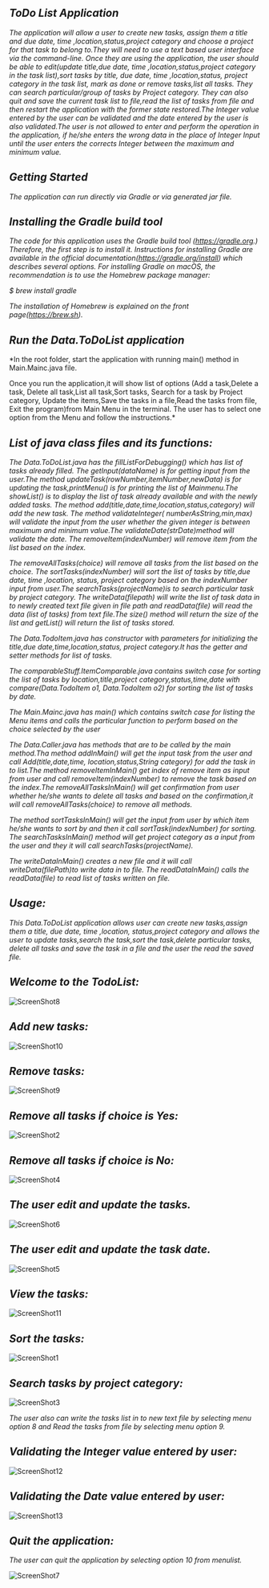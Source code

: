 ## *ToDo List Application*

*The application will allow a user to create new tasks, assign them a title and due date, time ,location,status,project
category and choose a project for that task to belong to.They will need to use a text based user interface via the
command-line. Once they are using the application, the user should be able to edit(update title,due date, time
,location,status,project category in the task list),sort tasks by title, due date, time ,location,status, project
category in the task list, mark as done or remove tasks,list all tasks. They can search particular/group of tasks by
Project category. They can also quit and save the current task list to file,read the list of tasks from file and then
restart the application with the former state restored.The Integer value entered by the user can be validated and the
date entered by the user is also validated.The user is not allowed to enter and perform the operation in the
application, if he/she enters the wrong data in the place of Integer Input until the user enters the corrects Integer
between the maximum and minimum value.*

## *Getting Started*

*The application can run directly via Gradle or via generated jar file.*

## *Installing the Gradle build tool*

*The code for this application uses the Gradle build tool (https://gradle.org.)
Therefore, the first step is to install it. Instructions for installing Gradle are available in the official
documentation(https://gradle.org/install) which describes several options. For installing Gradle on macOS, the
recommendation is to use the Homebrew package manager:*

*$ brew install gradle*

*The installation of Homebrew is explained on the front page(https://brew.sh).*

## *Run the Data.ToDoList application*

*In the root folder, start the application with running main() method in Main.Mainc.java file.

Once you run the application,it will show list of options (Add a task,Delete a task, Delete all task,List all task,Sort
tasks, Search for a task by Project category, Update the items,Save the tasks in a file,Read the tasks from file, Exit
the program)from Main Menu in the terminal. The user has to select one option from the Menu and follow the
instructions.*

## *List of java class files and its functions:*

*The Data.ToDoList.java has the fillListForDebugging() which has list of tasks already filled. The getInput(dataName) is for
getting input from the user.The method updateTask(rowNumber,itemNumber,newData) is for updating the task,printMenu() is
for printing the list of Mainmenu.The showList() is to display the list of task already available and with the newly
added tasks. The method add(title,date,time,location,status,category) will add the new task. The method validateInteger(
numberAsString,min,max) will validate the input from the user whether the given integer is between maximum and minimum
value.The validateDate(strDate)method will validate the date. The removeItem(indexNumber) will remove item from the list
based on the index.*

*The removeAllTasks(choice) will remove all tasks from the list based on the choice. The sortTasks(indexNumber) will
sort the list of tasks by title,due date, time ,location, status, project category based on the indexNumber input from
user.The searchTasks(projectName)is to search particular task by project category. The writeData(filepath) will write
the list of task data in to newly created text file given in file path and readData(file) will read the data
(list of tasks) from text file.The size() method will return the size of the list and getList() will return the 
list of tasks stored.*

*The Data.TodoItem.java has constructor with parameters for initializing the title,due date,time,location,status, project 
category.It has the getter and setter methods for list of tasks.*

*The comparableStuff.ItemComparable.java contains switch case for sorting the list of tasks by location,title,project
category,status,time,date with compare(Data.TodoItem o1, Data.TodoItem o2)  for sorting the list of tasks by date.*

*The Main.Mainc.java has main() which contains switch case for listing the Menu items and calls the particular function
 to perform based on the choice selected by the user*

*The Data.Caller.java has methods that are to be called by the main method.Tha method addInMain() will get the input task from
the user and call Add(title,date,time, location,status,String category) for add the task in to list.The method
removeItemInMain() get index of remove item as input from user and call removeItem(indexNumber) to remove the task based
on the index.The removeAllTasksInMain() will get confirmation from user whether he/she wants to delete all tasks and
based on the confirmation,it will call removeAllTasks(choice) to remove all methods.*

*The method sortTasksInMain() will get the input from user by which item he/she wants to sort by and then it call
sortTask(indexNumber) for sorting. The searchTasksInMain() method will get project category as a input from the user and
they it will call searchTasks(projectName).*

*The writeDataInMain() creates a new file and it will call writeData(filePath)to write data in to file. The
readDataInMain() calls the readData(file) to read list of tasks written on file.*

## *Usage:*

*This Data.ToDoList application allows user can create new tasks,assign them a title, due date, time ,location,
status,project category and allows the user to update tasks,search the task,sort the task,delete particular tasks,
delete all tasks and save the task in a file and the user the read the saved file.*

## *Welcome to the TodoList:*

![ScreenShot8](Screenshots/ScreenShot8.png)

## *Add new tasks:*

![ScreenShot10](Screenshots/ScreenShot10.png)

## *Remove tasks:*

![ScreenShot9](Screenshots/ScreenShot9.png)

## *Remove all tasks if choice is Yes:*

![ScreenShot2](Screenshots/ScreenShot2.png)

## *Remove all tasks if choice is No:*

![ScreenShot4](Screenshots/ScreenShot4.png)

## *The user edit and update the tasks.*

![ScreenShot6](Screenshots/ScreenShot6.png)

## *The user edit and update the task date.*

![ScreenShot5](Screenshots/ScreenShot5.png)

## *View the tasks:*

![ScreenShot11](Screenshots/ScreenShot11.png)

## *Sort the tasks:*

![ScreenShot1](Screenshots/ScreenShot1.png)

## *Search tasks by project category:*

![ScreenShot3](Screenshots/ScreenShot3.png)

*The user also can write the tasks list in to new text file by selecting menu option 8 and Read the tasks from file by
selecting menu option 9.*

## *Validating the Integer value entered by user:*

![ScreenShot12](Screenshots/ScreenShot12.png)

## *Validating the Date value entered by user:*

![ScreenShot13](Screenshots/ScreenShot13.png)

## *Quit the application:*

*The user can quit the application by selecting option 10 from menulist.*

![ScreenShot7](Screenshots/ScreenShot7.png)
































